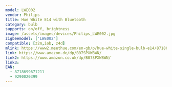 ```yaml
---
model: LWE002
vendor: Philips
title: Hue White E14 with Bluetooth
category: bulb
supports: on/off, brightness
image: /assets/images/devices/Philips_LWE002.jpg
zigbeemodel: ['LWE002']
compatible: [z2m,iob, z4d]
mlink: https://www2.meethue.com/en-gb/p/hue-white-single-bulb-e14/8718699671211
link: https://www.amazon.de/dp/B07SPXW8WN/
link2: https://www.amazon.co.uk/dp/B07SPXW8WN/
link3: 
EAN: 
  - 8718699671211
  - 9290020399
---
```

